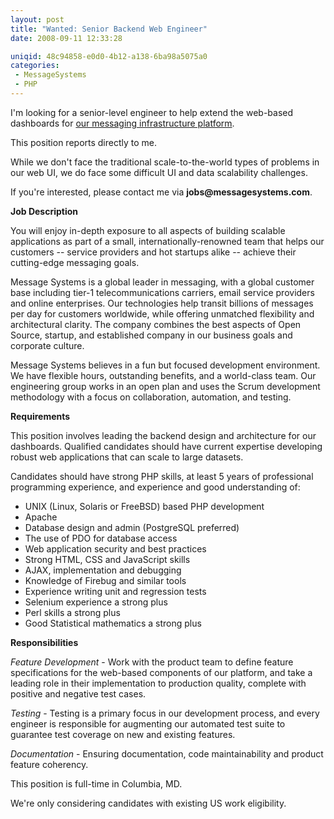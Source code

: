 ```yaml
---
layout: post
title: "Wanted: Senior Backend Web Engineer"
date: 2008-09-11 12:33:28

uniqid: 48c94858-e0d0-4b12-a138-6ba98a5075a0
categories: 
 - MessageSystems
 - PHP
---
```

<p>I'm looking for a senior-level engineer to help extend the web-based dashboards for <a href="http://messagesystems.com">our messaging infrastructure platform</a>.</p>
<p>This position reports directly to me.</p>
<p>While we don't face the traditional scale-to-the-world types of problems in our web UI, we do face some difficult UI and data scalability challenges.</p>
<p>If you're interested, please contact me via <b>jobs@messagesystems.com</b>.</p>
<b>Job Description</b>
<p>You will enjoy in-depth exposure to all aspects of building scalable applications as part of a small, internationally-renowned team that helps our customers -- service providers and hot startups alike -- achieve their cutting-edge messaging goals.</p>
<p>Message Systems is a global leader in messaging, with a global customer base
including tier-1 telecommunications carriers, email service providers and online
enterprises.  Our technologies help transit billions of messages per day for customers worldwide, while offering unmatched flexibility and architectural clarity.  The company combines the best aspects of Open Source, startup, and established company in our business goals and corporate culture.</p>
<p>Message Systems believes in a fun but focused development environment.  We have flexible hours, outstanding benefits, and a world-class team. Our engineering group works in an open plan and uses the Scrum development methodology with a focus on collaboration, automation, and testing.
</p>
<b>Requirements</b>
<p>This position involves leading the backend design and architecture for our
dashboards.  Qualified candidates should have current expertise developing
robust web applications that can scale to large datasets.</p>
<p>Candidates should have strong PHP skills, at least 5 years of professional
programming experience, and experience and good understanding of:</p>
<ul>
<li>UNIX (Linux, Solaris or FreeBSD) based PHP development</li>
<li>Apache</li>
<li>Database design and admin (PostgreSQL preferred)</li>
<li>The use of PDO for database access</li>
<li>Web application security and best practices</li>
<li>Strong HTML, CSS and JavaScript skills</li>
<li>AJAX, implementation and debugging</li>
<li>Knowledge of Firebug and similar tools</li>
<li>Experience writing unit and regression tests</li>
<li>Selenium experience a strong plus</li>
<li>Perl skills a strong plus</li>
<li>Good Statistical mathematics a strong plus</li>
</ul>
<b>Responsibilities</b>
<p><i>Feature Development</i> - Work with the product team to define feature
specifications for the web-based components of our platform, and take
a leading role in their implementation to production quality, complete
with positive and negative test cases.</p>
<p><i>Testing</i> - Testing is a primary focus in our development process, and every
engineer is responsible for augmenting our automated test suite to
guarantee test coverage on new and existing features.</p>
<p><i>Documentation</i> - Ensuring documentation, code maintainability and product
feature coherency.</p>
<p>This position is full-time in Columbia, MD.</p>
<p>We're only considering candidates with existing US work eligibility.</p>